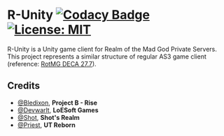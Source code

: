 # R-Unity [![Codacy Badge](https://api.codacy.com/project/badge/Grade/7dd42aa3d855420b8613d90ad188c973)](https://www.codacy.com?utm_source=github.com&amp;utm_medium=referral&amp;utm_content=Bledixon/Rotmg-Unity&amp;utm_campaign=Badge_Grade) [![License: MIT](https://img.shields.io/badge/License-MIT-yellow.svg)](https://opensource.org/licenses/MIT)
R-Unity is a Unity game client for Realm of the Mad God Private Servers. This project represents a similar structure of regular AS3 game client (reference: [RotMG DECA 27.7](https://github.com/cp-nilly/rotmg-deca-27.7)).

## Credits
- [@Bledixon](https://github.com/Bledixon), **Project B - Rise**
- [@Devwarlt](https://github.com/Devwarlt), **LoESoft Games**
- [@Shot](https://github.com/ShotRotMG), **Shot's Realm**
- [@Priest](https://github.com/EpicQuackIV), **UT Reborn**
